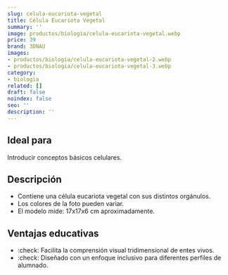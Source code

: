 ```yaml
---
slug: celula-eucariota-vegetal
title: Célula Eucariota Vegetal
summary: ''
image: productos/biologia/celula-eucariota-vegetal.webp
price: 39
brand: 3DNAU
images:
- productos/biologia/celula-eucariota-vegetal-2.webp
- productos/biologia/celula-eucariota-vegetal-3.webp
category:
- biologia
related: []
draft: false
noindex: false
seo: ''
description: ''
---
```

## Ideal para

Introducir conceptos básicos celulares. 

## Descripción

- Contiene una célula eucariota vegetal con sus distintos orgánulos.
- Los colores de la foto pueden variar.
- El modelo mide: 17x17x6 cm aproximadamente.

## Ventajas educativas

- :check: Facilita la comprensión visual tridimensional de entes vivos. 
- :check: Diseñado con un enfoque inclusivo para diferentes perfiles de alumnado.
